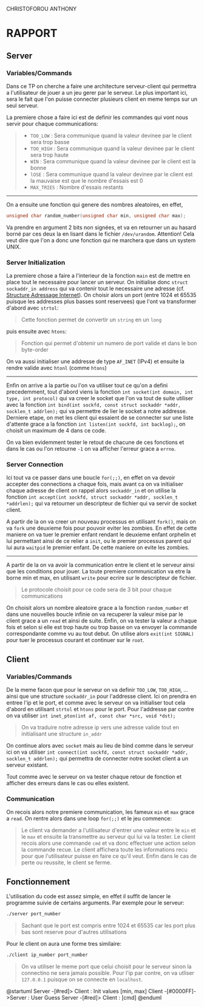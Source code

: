 CHRISTOFOROU
ANTHONY

# RAPPORT

## **Server**
### Variables/Commands

Dans ce TP on cherche a faire une architecture serveur-client qui permettra a l'utilisateur de jouer a un jeu gerer par le serveur. Le plus important ici, sera le fait que l'on puisse connecter plusieurs client en meme temps sur un seul serveur.

La premiere chose a faire ici est de definir les commandes qui vont nous servir pour chaque communications:
> - `TOO_LOW` : Sera communique quand la valeur devinee par le client sera trop basse
> - `TOO_HIGH` : Sera communique quand la valeur devinee par le client sera trop haute
> - `WIN` : Sera communique quand la valeur devinee par le client est la bonne
> - `lOSE` : Sera communique quand la valeur devinee par le client est la mauvaise est que le nombre d'essais est 0
> - `MAX_TRIES` : Nombre d'essais restants

---

On a ensuite une fonction qui genere des nombres aleatoires, en effet,

```c
unsigned char random_number(unsigned char min, unsigned char max);
```

Va prendre en argument 2 bits non signées, et va en retourner un au hasard borné par ces deux la en lisant dans le fichier `/dev/urandom`. Attention! Cela veut dire que l'on a donc une fonction qui ne marchera que dans un system UNIX.

### Server Initialization

La premiere chose a faire a l'interieur de la fonction `main` est de mettre en place tout le necessaire pour lancer un serveur. On initialise donc `struct sockaddr_in address` qui va contenir tout le necessaire une adresse (cf. [Structure Adressage Internet](https://cui.unige.ch/~chanel/prez/presentations/sys-info/8.pipesSockets/#/adressage-internet)). 
On choisir alors un port (entre 1024 et 65535 puisque les addresses plus basses sont reservees) que l'ont va transformer d'abord avec `strtol`:

> Cette fonction permet de convertir un `string` en un `long`

puis ensuite avec `htons`:

> Fonction qui permet d'obtenir un numero de port valide et dans le bon byte-order

On va aussi initialiser une addresse de type `AF_INET` (IPv4) et ensuite la rendre valide avec `htonl` (comme `htons`)

---

Enfin on arrive a la partie ou l'on va utiliser tout ce qu'on a defini precedemment, tout d'abord viens la fonction `int socket(int domain, int type, int protocol)` qui va creer le socket que l'on va tout de suite utiliser avec la fonction `int bind(int sockfd, const struct sockaddr *addr, socklen_t addrlen);` qui va permettre de lier le socket a notre addresse. Derniere etape, on met les client qui essaient de se connecter sur une liste d'attente grace a la fonction `int listen(int sockfd, int backlog);`, on choisit un maximum de 4 dans ce code.

On va bien evidemment tester le retout de chacune de ces fonctions et dans le cas ou l'on retourne `-1` on va afficher l'erreur grace a `errno`.

### Server Connection

Ici tout va ce passer dans une boucle `for(;;)`, en effet on va devoir accepter des connections a chaque fois, mais avant ca on va initialiser chaque adresse de client on rappel alors `sockaddr_in` et on utilise la fonction `int accept(int sockfd, struct sockaddr *addr, socklen_t *addrlen);` qui va retourner un descripteur de fichier qui va servir de socket client.

A partir de la on va creer un nouveau processus en utilisant `fork()`, mais on va `fork` une deuxieme fois pour pouvoir eviter les zombies. En effet de cette maniere on va tuer le premier enfant rendant le deuxieme enfant orphelin et lui permettant ainsi de ce relier a `init`, ou le premier processus parent qui lui aura `waitpid` le premier enfant. De cette maniere on evite les zombies.

---

A partir de la on va avoir la communication entre le client et le serveur ainsi que les conditions pour jouer. La toute premiere communication va etre la borne min et max, en utilisant `write` pour ecrire sur le descripteur de fichier.

> Le protocole choisit pour ce code sera de 3 bit pour chaque communications

On choisit alors un nombre aleatoire grace a la fonction `random_number` et dans une nouvelles boucle infinie on va recuperer la valeur mise par le client grace a un `read` et ainsi de suite. Enfin, on va tester la valeur a chaque fois et selon si elle est trop haute ou trop basse on va envoyer la commande correspondante comme vu au tout debut. On utilise alors `exit(int SIGNAL)` pour tuer le processus courant et continuer sur le `root`.


## **Client**
### Variables/Commands

De la meme facon que pour le serveur on va definir `TOO_LOW`, `TOO_HIGH`, ... ainsi que une structure `sockaddr_in` pour l'addresse client. 
Ici on prendra en entree l'ip et le port, et comme avec le serveur on va initialiser tout cela d'abord en utilisant `strtol` et `htons` pour le port. Pour l'addresse par contre on va utiliser `int inet_pton(int af, const char *src, void *dst);`

> On va traduire notre adresse ip vers une adresse valide tout en initialisant une structure `in_addr`

On continue alors avec `socket` mais au lieu de bind comme dans le serveur ici on va utiliser `int connect(int sockfd, const struct sockaddr *addr, socklen_t addrlen);` qui permettra de connecter notre socket client a un serveur existant.

Tout comme avec le serveur on va tester chaque retour de fonction et afficher des erreurs dans le cas ou elles existent.

### Communication

On recois alors notre premiere communication, les fameux `min` et `max` grace a `read`. On rentre alors dans une loop `for(;;)` et le jeu commence:

> Le client va demander a l'utilisateur d'entrer une valeur entre le `min` et le `max` et ensuite la transmettre au serveur qui lui va la tester. Le client recois alors une commande `cmd` et va donc effectuer une action selon la commande recue. Le client affichera toute les informations recu pour que l'utilisateur puisse en faire ce qu'il veut. Enfin dans le cas de perte ou reussite, le client se ferme.

## Fonctionnement

L'utilisation du code est assez simple, en effet il suffit de lancer le programme suivie de certains arguments. Par exemple pour le serveur:

```bash
./server port_number
```
> Sachant que le port est compris entre 1024 et 65535 car les port plus bas sont reserve pour d'autres utilisations

Pour le client on aura une forme tres similaire:

```bash
./client ip_number port_number
```
> On va utiliser le meme port que celui choisit pour le serveur sinon la connectino ne sera jamais possible. Pour l'ip par contre, on va utliser `127.0.0.1` puisque on se connecte en `localhost`.

@startuml
Server -[#red]> Client : Init values [min, max]
Client -[#0000FF]->Server : User Guess
Server -[#red]> Client : [cmd]
@enduml